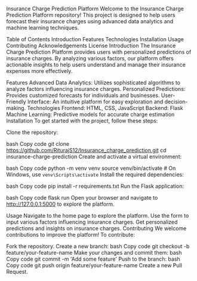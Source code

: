 Insurance Charge Prediction Platform
Welcome to the Insurance Charge Prediction Platform repository! This project is designed to help users forecast their insurance charges using advanced data analytics and machine learning techniques.

Table of Contents
Introduction
Features
Technologies
Installation
Usage
Contributing
Acknowledgements
License
Introduction
The Insurance Charge Prediction Platform provides users with personalized predictions of insurance charges. By analyzing various factors, our platform offers actionable insights to help users understand and manage their insurance expenses more effectively.

Features
Advanced Data Analytics: Utilizes sophisticated algorithms to analyze factors influencing insurance charges.
Personalized Predictions: Provides customized forecasts for individuals and businesses.
User-Friendly Interface: An intuitive platform for easy exploration and decision-making.
Technologies
Frontend: HTML, CSS, JavaScript
Backend: Flask
Machine Learning: Predictive models for accurate charge estimation
Installation
To get started with the project, follow these steps:

Clone the repository:

bash
Copy code
git clone https://github.com/RiturajS12/Insurance_charge_prediction.git
cd insurance-charge-prediction
Create and activate a virtual environment:

bash
Copy code
python -m venv venv
source venv/bin/activate   # On Windows, use `venv\Scripts\activate`
Install the required dependencies:

bash
Copy code
pip install -r requirements.txt
Run the Flask application:

bash
Copy code
flask run
Open your browser and navigate to http://127.0.0.1:5000 to explore the platform.

Usage
Navigate to the home page to explore the platform.
Use the form to input various factors influencing insurance charges.
Get personalized predictions and insights on insurance charges.
Contributing
We welcome contributions to improve the platform! To contribute:

Fork the repository.
Create a new branch:
bash
Copy code
git checkout -b feature/your-feature-name
Make your changes and commit them:
bash
Copy code
git commit -m 'Add some feature'
Push to the branch:
bash
Copy code
git push origin feature/your-feature-name
Create a new Pull Request.
